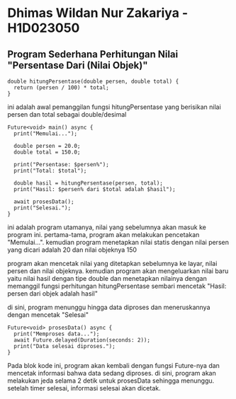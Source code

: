 <h1>Dhimas Wildan Nur Zakariya - H1D023050 </h1>
<h2> Program Sederhana Perhitungan Nilai "Persentase Dari (Nilai Objek)" </h2>

```
double hitungPersentase(double persen, double total) {
  return (persen / 100) * total;
}

```
<p> ini adalah awal pemanggilan fungsi hitungPersentase yang berisikan nilai persen dan total sebagai double/desimal </p>

```
Future<void> main() async {
  print("Memulai...");
  
  double persen = 20.0;
  double total = 150.0;

  print("Persentase: $persen%");
  print("Total: $total");

  double hasil = hitungPersentase(persen, total);
  print("Hasil: $persen% dari $total adalah $hasil");

  await prosesData();
  print("Selesai.");
}
```
<p> 
ini adalah program utamanya, nilai yang sebelumnya akan masuk ke program ini.
pertama-tama, program akan melakukan pencetakan "Memulai...".
kemudian program menetapkan nilai statis dengan nilai persen yang dicari adalah 20 dan nilai objeknya 150

program akan mencetak nilai yang ditetapkan sebelumnya ke layar, nilai persen dan nilai objeknya.
kemudian program akan mengeluarkan nilai baru yaitu nilai hasil dengan tipe double dan menetapkan nilainya
dengan memanggil fungsi perhitungan hitungPersentase sembari mencetak "Hasil: persen dari objek adalah hasil"

di sini, program menunggu hingga data diproses dan meneruskannya dengan mencetak "Selesai"
</p>

```
Future<void> prosesData() async {
  print("Memproses data...");
  await Future.delayed(Duration(seconds: 2));
  print("Data selesai diproses.");
}
```
<p>
  Pada blok kode ini, program akan kembali dengan fungsi Future-nya dan mencetak informasi bahwa data sedang diproses.
di sini, program akan melakukan jeda selama 2 detik untuk prosesData sehingga menunggu. 
setelah timer selesai, informasi selesai akan dicetak.
</p>
